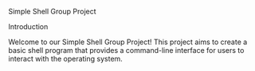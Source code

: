 Simple Shell Group Project

Introduction

Welcome to our Simple Shell Group Project! This project aims to create a basic shell program that provides a command-line interface for users to interact with the operating system.
